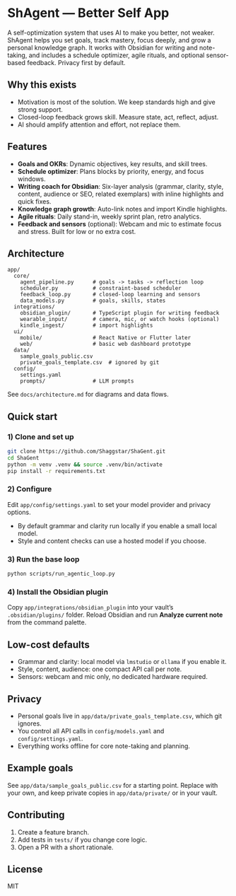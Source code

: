 # ShAgent — Better Self App

A self-optimization system that uses AI to make you better, not weaker. ShAgent helps you set goals, track mastery, focus deeply, and grow a personal knowledge graph. It works with Obsidian for writing and note-taking, and includes a schedule optimizer, agile rituals, and optional sensor-based feedback. Privacy first by default.

## Why this exists

- Motivation is most of the solution. We keep standards high and give strong support.
- Closed-loop feedback grows skill. Measure state, act, reflect, adjust.
- AI should amplify attention and effort, not replace them.

## Features

- **Goals and OKRs**: Dynamic objectives, key results, and skill trees.
- **Schedule optimizer**: Plans blocks by priority, energy, and focus windows.
- **Writing coach for Obsidian**: Six-layer analysis (grammar, clarity, style, content, audience or SEO, related exemplars) with inline highlights and quick fixes.
- **Knowledge graph growth**: Auto-link notes and import Kindle highlights.
- **Agile rituals**: Daily stand-in, weekly sprint plan, retro analytics.
- **Feedback and sensors** (optional): Webcam and mic to estimate focus and stress. Built for low or no extra cost.

## Architecture

```
app/
  core/
    agent_pipeline.py      # goals -> tasks -> reflection loop
    scheduler.py           # constraint-based scheduler
    feedback_loop.py       # closed-loop learning and sensors
    data_models.py         # goals, skills, states
  integrations/
    obsidian_plugin/       # TypeScript plugin for writing feedback
    wearable_input/        # camera, mic, or watch hooks (optional)
    kindle_ingest/         # import highlights
  ui/
    mobile/                # React Native or Flutter later
    web/                   # basic web dashboard prototype
  data/
    sample_goals_public.csv
    private_goals_template.csv  # ignored by git
  config/
    settings.yaml
    prompts/               # LLM prompts
```

See `docs/architecture.md` for diagrams and data flows.

## Quick start

### 1) Clone and set up
```bash
git clone https://github.com/Shaggstar/ShaGent.git
cd ShaGent
python -m venv .venv && source .venv/bin/activate
pip install -r requirements.txt
```

### 2) Configure
Edit `app/config/settings.yaml` to set your model provider and privacy options.
- By default grammar and clarity run locally if you enable a small local model.
- Style and content checks can use a hosted model if you choose.

### 3) Run the base loop
```bash
python scripts/run_agentic_loop.py
```

### 4) Install the Obsidian plugin
Copy `app/integrations/obsidian_plugin` into your vault’s `.obsidian/plugins/` folder.
Reload Obsidian and run **Analyze current note** from the command palette.

## Low-cost defaults

- Grammar and clarity: local model via `lmstudio` or `ollama` if you enable it.
- Style, content, audience: one compact API call per note.
- Sensors: webcam and mic only, no dedicated hardware required.

## Privacy

- Personal goals live in `app/data/private_goals_template.csv`, which git ignores.
- You control all API calls in `config/models.yaml` and `config/settings.yaml`.
- Everything works offline for core note-taking and planning.

## Example goals

See `app/data/sample_goals_public.csv` for a starting point. Replace with your own, and keep private copies in `app/data/private/` or in your vault.

## Contributing

1. Create a feature branch.
2. Add tests in `tests/` if you change core logic.
3. Open a PR with a short rationale.

## License

MIT
